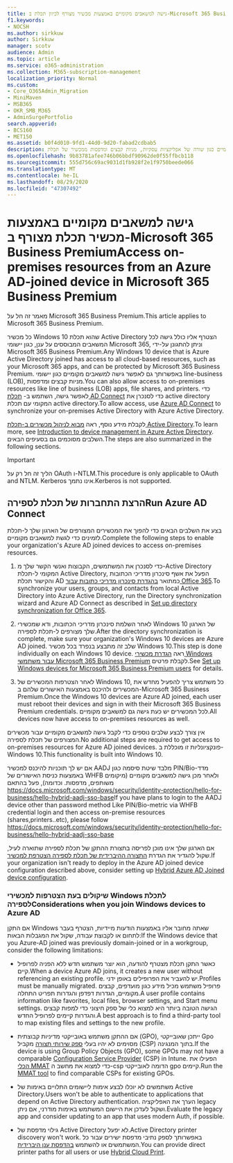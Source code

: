 ```yaml
---
title: גישה למשאבים מקומיים באמצעות מכשיר מצורף לכיוון תכלת ב-Microsoft 365 Business
f1.keywords:
- NOCSH
ms.author: sirkkuw
author: Sirkkuw
manager: scotv
audience: Admin
ms.topic: article
ms.service: o365-administration
ms.collection: M365-subscription-management
localization_priority: Normal
ms.custom:
- Core_O365Admin_Migration
- MiniMaven
- MSB365
- OKR_SMB_M365
- AdminSurgePortfolio
search.appverid:
- BCS160
- MET150
ms.assetid: b0f4d010-9fd1-44d0-9d20-fabad2cdbab5
description: למד כיצד לקבל גישה למשאבים מקומיים כגון שורה של אפליקציות עסקיות, מניות קבצים ומדפסות ממכשיר של תכלת Active Directory המצורף ל-Windows 10.
ms.openlocfilehash: 9b83781afee746b06bbdf90962de0f55ffbcb118
ms.sourcegitcommit: 555d756c69ac9031d1fb928f2e1f9750beede066
ms.translationtype: MT
ms.contentlocale: he-IL
ms.lasthandoff: 08/29/2020
ms.locfileid: "47307492"
---
```

# <a name="access-on-premises-resources-from-an-azure-ad-joined-device-in-microsoft-365-business-premium"></a><span data-ttu-id="87d35-103">גישה למשאבים מקומיים באמצעות מכשיר תכלת מצורף ב-Microsoft 365 Business Premium</span><span class="sxs-lookup"><span data-stu-id="87d35-103">Access on-premises resources from an Azure AD-joined device in Microsoft 365 Business Premium</span></span>

<span data-ttu-id="87d35-104">מאמר זה חל על Microsoft 365 Business Premium.</span><span class="sxs-lookup"><span data-stu-id="87d35-104">This article applies to Microsoft 365 Business Premium.</span></span>

<span data-ttu-id="87d35-105">כל מכשיר Windows 10 שהוא תכלת Active Directory הצטרף אליו כולל גישה לכל המשאבים המבוססים על ענן, כגון יישומי Microsoft 365, וניתן להתגונן על-ידי Microsoft 365 Business Premium.</span><span class="sxs-lookup"><span data-stu-id="87d35-105">Any Windows 10 device that is Azure Active Directory joined has access to all cloud-based resources, such as your Microsoft 365 apps, and can be protected by Microsoft 365 Business Premium.</span></span> <span data-ttu-id="87d35-106">באפשרותך גם לאפשר גישה למשאבים מקומיים כגון יישומי line-business (LOB), מניות קבצים ומדפסות.</span><span class="sxs-lookup"><span data-stu-id="87d35-106">You can also allow access to on-premises resources like line of business (LOB) apps, file shares, and printers.</span></span> <span data-ttu-id="87d35-107">כדי לאפשר גישה, השתמש ב- [תכלת AD Connect](https://docs.microsoft.com/azure/active-directory/connect/active-directory-aadconnect) כדי לסנכרן את active directory המקומי עם תכלת active directory.</span><span class="sxs-lookup"><span data-stu-id="87d35-107">To allow access, use [Azure AD Connect](https://docs.microsoft.com/azure/active-directory/connect/active-directory-aadconnect) to synchronize your on-premises Active Directory with Azure Active Directory.</span></span> 

<span data-ttu-id="87d35-108">לקבלת מידע נוסף, ראה [מבוא לניהול מכשירים ב-תכלת Active Directory](https://docs.microsoft.com/azure/active-directory/device-management-introduction).</span><span class="sxs-lookup"><span data-stu-id="87d35-108">To learn more, see [Introduction to device management in Azure Active Directory](https://docs.microsoft.com/azure/active-directory/device-management-introduction).</span></span>
<span data-ttu-id="87d35-109">השלבים מסוכמים גם בסעיפים הבאים.</span><span class="sxs-lookup"><span data-stu-id="87d35-109">The steps are also summarized in the following sections.</span></span>

> [!IMPORTANT]
> <span data-ttu-id="87d35-110">הליך זה חל רק על OAuth ו-NTLM.</span><span class="sxs-lookup"><span data-stu-id="87d35-110">This procedure is only applicable to OAuth and NTLM.</span></span> <span data-ttu-id="87d35-111">Kerberos אינו נתמך.</span><span class="sxs-lookup"><span data-stu-id="87d35-111">Kerberos is not supported.</span></span>
 
## <a name="run-azure-ad-connect"></a><span data-ttu-id="87d35-112">הרצת התחברות של תכלת לספירה</span><span class="sxs-lookup"><span data-stu-id="87d35-112">Run Azure AD Connect</span></span>

<span data-ttu-id="87d35-113">בצע את השלבים הבאים כדי להפוך את המכשירים המצורפים של הארגון שלך ל-תכלת לזמינים כדי לגשת למשאבים מקומיים.</span><span class="sxs-lookup"><span data-stu-id="87d35-113">Complete the following steps to enable your organization's Azure AD joined devices to access on-premises resources.</span></span>
  
1. <span data-ttu-id="87d35-114">כדי לסנכרן את המשתמשים, הקבוצות ואנשי הקשר שלך מ-Active Directory המקומי ל-תכלת Active Directory, הפעל את אשף סינכרון מדריכי הכתובות והקישור תכלת AD כמתואר [בהגדרת סינכרון מדריכי כתובות עבור Office 365](https://docs.microsoft.com/microsoft-365/enterprise/set-up-directory-synchronization).</span><span class="sxs-lookup"><span data-stu-id="87d35-114">To synchronize your users, groups, and contacts from local Active Directory into Azure Active Directory, run the Directory synchronization wizard and Azure AD Connect as described in [Set up directory synchronization for Office 365](https://docs.microsoft.com/microsoft-365/enterprise/set-up-directory-synchronization).</span></span>
    
2. <span data-ttu-id="87d35-115">לאחר השלמת סינכרון מדריכי הכתובות, ודא שמכשירי Windows 10 של הארגון שלך מצורפים ל-תכלת לספירה.</span><span class="sxs-lookup"><span data-stu-id="87d35-115">After the directory synchronization is complete, make sure your organization's Windows 10 devices are Azure AD joined.</span></span> <span data-ttu-id="87d35-116">שלב זה מתבצע בנפרד בכל מכשיר Windows 10.</span><span class="sxs-lookup"><span data-stu-id="87d35-116">This step is done individually on each Windows 10 device.</span></span> <span data-ttu-id="87d35-117">ראה [הגדרת מכשירי Windows עבור משתמשי Microsoft 365 Business Premium](set-up-windows-devices.md) לקבלת פרטים.</span><span class="sxs-lookup"><span data-stu-id="87d35-117">See [Set up Windows devices for Microsoft 365 Business Premium users](set-up-windows-devices.md) for details.</span></span> 
    
3. <span data-ttu-id="87d35-118">לאחר הצטרפות המכשירים של Windows 10, כל משתמש צריך להפעיל מחדש את המכשירים ולהיכנס באמצעות האישורים שלהם ב-Microsoft 365 Business Premium.</span><span class="sxs-lookup"><span data-stu-id="87d35-118">Once the Windows 10 devices are Azure AD joined, each user must reboot their devices and sign in with their Microsoft 365 Business Premium credentials.</span></span> <span data-ttu-id="87d35-119">לכל המכשירים יש כעת גישה גם למשאבים מקומיים.</span><span class="sxs-lookup"><span data-stu-id="87d35-119">All devices now have access to on-premises resources as well.</span></span>
    
<span data-ttu-id="87d35-120">אין צורך לבצע שלבים נוספים כדי לקבל גישה למשאבים מקומיים עבור מכשירים המצורפים של תכלת לספירה.</span><span class="sxs-lookup"><span data-stu-id="87d35-120">No additional steps are required to get access to on-premises resources for Azure AD joined devices.</span></span> <span data-ttu-id="87d35-121">פונקציונליות זו מוכללת ב-Windows 10.</span><span class="sxs-lookup"><span data-stu-id="87d35-121">This functionality is built into Windows 10.</span></span> 

<span data-ttu-id="87d35-122">אם יש לך תוכניות להיכנס למכשיר AADJ מלבד שיטת סיסמה כגון PIN/Bio-מדד באמצעות כניסת האישורים של WHFB ולאחר מכן גישה למשאבים מקומיים (מיקומים משותפים, מדפסות. וכדומה), פעל בהתאם https://docs.microsoft.com/windows/security/identity-protection/hello-for-business/hello-hybrid-aadj-sso-base</span><span class="sxs-lookup"><span data-stu-id="87d35-122">If you have plans to login to the AADJ device other than password method Like PIN/Bio-metric via WHFB credential login and then access on-premise resources (shares,printers..etc), please follow https://docs.microsoft.com/windows/security/identity-protection/hello-for-business/hello-hybrid-aadj-sso-base</span></span>
  
<span data-ttu-id="87d35-123">אם הארגון שלך אינו מוכן לפריסה בתצורת ההתקן של תכלת לספירה שתוארה לעיל, שקול להגדיר את הגדרת [התצורה ההיברידית של תכלת לספירה הצטרפת למכשיר](manage-windows-devices.md).</span><span class="sxs-lookup"><span data-stu-id="87d35-123">If your organization isn't ready to deploy in the Azure AD joined device configuration described above, consider setting up [Hybrid Azure AD Joined device configuration](manage-windows-devices.md).</span></span>
  
### <a name="considerations-when-you-join-windows-devices-to-azure-ad"></a><span data-ttu-id="87d35-124">שיקולים בעת הצטרפות למכשירי Windows לתכלת לספירה</span><span class="sxs-lookup"><span data-stu-id="87d35-124">Considerations when you join Windows devices to Azure AD</span></span>

<span data-ttu-id="87d35-125">אם התקן Windows שאתה מחובר אליו באמצעות הודעות מיידיות, הצטרף בעבר לתחום או לקבוצת עבודה, שקול את המגבלות הבאות:</span><span class="sxs-lookup"><span data-stu-id="87d35-125">If the Windows device that you Azure-AD joined was previously domain-joined or in a workgroup, consider the following limitations:</span></span>
  
- <span data-ttu-id="87d35-126">כאשר התקן תכלת מצטרף להודעה, הוא יוצר משתמש חדש ללא הפניה לפרופיל קיים.</span><span class="sxs-lookup"><span data-stu-id="87d35-126">When a device Azure AD joins, it creates a new user without referencing an existing profile.</span></span> <span data-ttu-id="87d35-127">יש להעביר את הפרופילים באופן ידני.</span><span class="sxs-lookup"><span data-stu-id="87d35-127">Profiles must be manually migrated.</span></span> <span data-ttu-id="87d35-128">פרופיל משתמש מכיל מידע כגון מועדפים, קבצים מקומיים, הגדרות דפדפן והגדרות תפריט התחלה.</span><span class="sxs-lookup"><span data-stu-id="87d35-128">A user profile contains information like favorites, local files, browser settings, and Start menu settings.</span></span> <span data-ttu-id="87d35-129">הגישה הטובה ביותר היא למצוא כלי של ספק חיצוני כדי למפות קבצים והגדרות קיימים לפרופיל החדש.</span><span class="sxs-lookup"><span data-stu-id="87d35-129">A best approach is to find a third-party tool to map existing files and settings to the new profile.</span></span>

- <span data-ttu-id="87d35-130">אם ההתקן משתמש באובייקטי מדיניות קבוצתית (GPO), ייתכן שאובייקטי Gpo מסוימים לא יהיו בעלי [ספק שירותי תצורה](https://docs.microsoft.com/windows/configuration/provisioning-packages/how-it-pros-can-use-configuration-service-providers) מקביל (CSP) בתוך המנגינה.</span><span class="sxs-lookup"><span data-stu-id="87d35-130">If the device is using Group Policy Objects (GPO), some GPOs may not have a comparable [Configuration Service Provider](https://docs.microsoft.com/windows/configuration/provisioning-packages/how-it-pros-can-use-configuration-service-providers) (CSP) in Intune.</span></span> <span data-ttu-id="87d35-131">הפעילו את [הכלי MMAT](https://www.microsoft.com/download/details.aspx?id=45520) כדי למצוא את מחשב ה-csp הדומה לאובייקטי gpo קיימים.</span><span class="sxs-lookup"><span data-stu-id="87d35-131">Run the [MMAT tool](https://www.microsoft.com/download/details.aspx?id=45520) to find comparable CSPs for existing GPOs.</span></span>

- <span data-ttu-id="87d35-132">משתמשים לא יוכלו לבצע אימות ליישומים התלויים באימות של Active Directory.</span><span class="sxs-lookup"><span data-stu-id="87d35-132">Users won't be able to authenticate to applications that depend on Active Directory authentication.</span></span> <span data-ttu-id="87d35-133">הערך את האפליקציה legacy ושקול לעדכן את היישום המשתמש באימות מודרני, אם ניתן.</span><span class="sxs-lookup"><span data-stu-id="87d35-133">Evaluate the legacy app and consider updating to an app that uses modern Auth, if possible.</span></span>

- <span data-ttu-id="87d35-134">גילוי מדפסת של Active Directory לא יפעל.</span><span class="sxs-lookup"><span data-stu-id="87d35-134">Active Directory printer discovery won't work.</span></span> <span data-ttu-id="87d35-135">באפשרותך לספק נתיבי מדפסת ישירים עבור כל המשתמשים או להשתמש [בהדפסת ענן היברידית](https://docs.microsoft.com/windows-server/administration/hybrid-cloud-print/hybrid-cloud-print-deploy).</span><span class="sxs-lookup"><span data-stu-id="87d35-135">You can provide direct printer paths for all users or use [Hybrid Cloud Print](https://docs.microsoft.com/windows-server/administration/hybrid-cloud-print/hybrid-cloud-print-deploy).</span></span>
